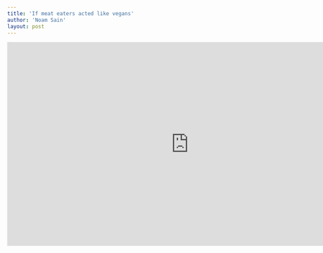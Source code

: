 ```yaml
---
title: 'If meat eaters acted like vegans'
author: 'Noam Sain'
layout: post
---
```


<iframe allow="accelerometer; autoplay; clipboard-write; encrypted-media; gyroscope; picture-in-picture; web-share" allowfullscreen="" frameborder="0" height="473" loading="lazy" src="https://www.youtube.com/embed/z0O_VYcsIk8?feature=oembed" title="If Meat Eaters Acted Like Vegans - Ultra Spiritual Life episode 35" width="840"></iframe>
